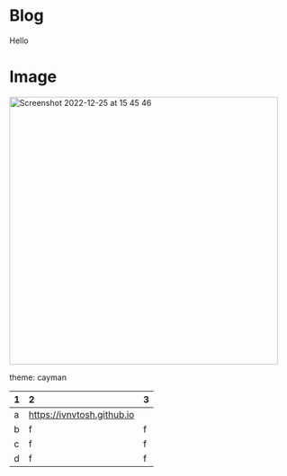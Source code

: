 # Blog
Hello

# Image
<img width="477" alt="Screenshot 2022-12-25 at 15 45 46" src="https://user-images.githubusercontent.com/87498837/209468412-0e85e3cc-437d-4166-bacb-4b885b0766c0.png">

theme: cayman

| 1   | 2   | 3   |
| :-- | :-- | :-- |
| a | https://ivnvtosh.github.io |
| b | f | f |
| c | f | f |
| d | f | f |
